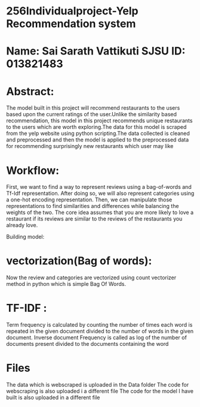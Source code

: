 # 256Individualproject-Yelp Recommendation system   
# Name: Sai Sarath Vattikuti      SJSU ID: 013821483

# Abstract:
The model built in this project will recommend restaurants to the users based upon the current ratings of the user.Unlike the similarity based recommendation, this model in this project recommends unique restaurants to the users which are worth exploring.The data for this model is scraped from the yelp website using python scripting.The data collected is cleaned and preprocessed and then the model is applied to the preprocessed data for recommending surprisingly new restaurants which user may like 

# Workflow:
First, we want to find a way to represent reviews using a bag-of-words and Tf-Idf representation. After doing so, we will also represent categories using a one-hot encoding representation.
Then, we can manipulate those representations to find similarities and differences while
balancing the weights of the two.
The core idea assumes that you are more likely to love a restaurant if its reviews are similar to the reviews of the restaurants you already love.



Building model:
# vectorization(Bag of words):
Now the review and categories are vectorized using count vectorizer method in python which is simple Bag Of Words.

 
# TF-IDF :
Term frequency is calculated by counting the number of times each word is repeated in the given document divided to the number of words in the given document. Inverse document 
Frequency is called as log of the number of documents present divided to the documents containing the word


                                              


# Files
The data which is webscraped is uploaded in the Data folder
The code for webscraping is also uploaded i a different file
The code for the model I have built is also uploaded in a different file 

